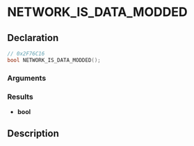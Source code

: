 # NETWORK_IS_DATA_MODDED

## Declaration
```cpp
// 0x2F76C16
bool NETWORK_IS_DATA_MODDED();
```

### Arguments

### Results
- **bool**

## Description
